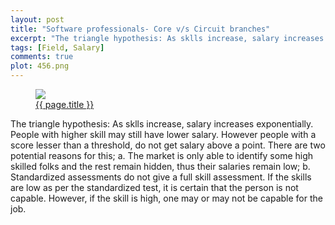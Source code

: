 ```yaml
---
layout: post
title: "Software professionals- Core v/s Circuit branches"
excerpt: "The triangle hypothesis: As sklls increase, salary increases exponentially. People with higher skill may still have lower salary. However people with a score lesser than a threshold, do not get salary above a point"
tags: [Field, Salary]
comments: true
plot: 456.png
---
```




<figure>
<a href="{{ site.url }}/images/{{ page.plot }}" title="{{ page.title }}"><img src="{{ site.url }}/images/{{ page.plot }}"></a>
<figcaption><a href="{{ site.url }}/{{ page.url }}" title="{{ page.title }}">{{ page.title }}</a></figcaption>
</figure>


The triangle hypothesis: As sklls increase, salary increases exponentially. People with higher skill may still have lower salary. However people with a score lesser than a threshold, do not get salary above a point. There are two potential reasons for this; a. The market is only able to identify some high skilled folks and the rest remain hidden, thus their salaries remain low; b. Standardized assessments do not give a full skill assessment. If the skills are low as per the standardized test, it is certain that the person is not capable. However, if the skill is high, one may or may not be capable for the job.
